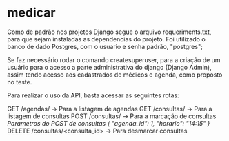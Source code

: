 # medicar

Como de padrão nos projetos Django segue o arquivo requeriments.txt, para que sejam instaladas as dependencias do projeto. Foi utilizado o banco de dado Postgres, com o usuario e senha padrão, "postgres";

Se faz necessário rodar o comando createsuperuser, para a criação de um usuário para o acesso a parte administrativa do django (Django Admin), assim tendo acesso aos cadastrados de médicos e agenda, como proposto no teste.

Para realizar o uso da API, basta acessar as seguintes rotas:

GET /agendas/ -> Para a listagem de agendas
GET /consultas/ -> Para a listagem de consultas
POST /consultas/ -> Para a marcação de consultas
*Parametros do POST de consultas
{
  "agenda_id": 1,
  "horario": "14:15"
}*
DELETE /consultas/<consulta_id> -> Para desmarcar consultas

